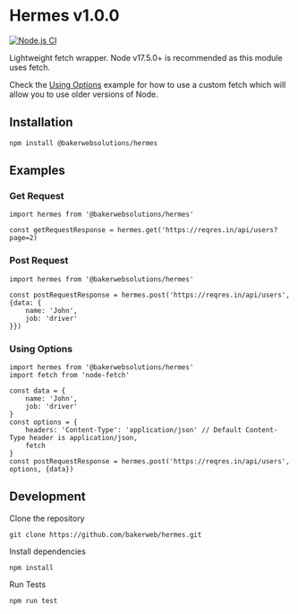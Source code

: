# Hermes v1.0.0

[![Node.js CI](https://github.com/bakerweb/hermes/actions/workflows/node.js.yml/badge.svg)](https://github.com/bakerweb/hermes/actions/workflows/node.js.yml)

Lightweight fetch wrapper. Node v17.5.0+ is recommended as this module uses fetch.

Check the [Using Options](#using-options) example for how to use a custom fetch which will allow you to use older versions of Node.

## Installation

`npm install @bakerwebsolutions/hermes`

## Examples

### Get Request

```
import hermes from '@bakerwebsolutions/hermes'

const getRequestResponse = hermes.get('https://reqres.in/api/users?page=2)
```

### Post Request

```
import hermes from '@bakerwebsolutions/hermes'

const postRequestResponse = hermes.post('https://reqres.in/api/users', {data: {
    name: 'John',
    job: 'driver'
}})
```

### Using Options

```
import hermes from '@bakerwebsolutions/hermes'
import fetch from 'node-fetch'

const data = {
    name: 'John',
    job: 'driver'
}
const options = {
    headers: 'Content-Type': 'application/json' // Default Content-Type header is application/json,
    fetch
}
const postRequestResponse = hermes.post('https://reqres.in/api/users', options, {data})
```

## Development

Clone the repository

`git clone https://github.com/bakerweb/hermes.git`

Install dependencies

`npm install`

Run Tests

`npm run test`
